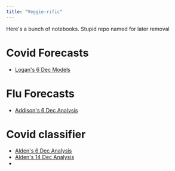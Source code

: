 ```yaml
---
title: "Veggie-rific"
---
```


Here's a bunch of notebooks. Stupid repo named for later removal

# Covid Forecasts

* [Logan's 6 Dec Models](rmd-files/covid-2021-12-06.html)

# Flu Forecasts

* [Addison's 6 Dec Analysis](rmd-files/flu-2021-12-06.html)

# Covid classifier

* [Alden's 6 Dec Analysis](rmd-files/updown-2021-12-06.html)
* [Alden's 14 Dec Analysis](rmd-files/updown-2021-12-14.html)
* 

